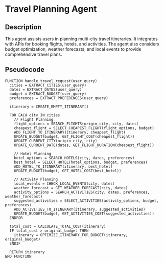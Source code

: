 # Travel Planning Agent

## Description
This agent assists users in planning multi-city travel itineraries. It integrates with APIs for booking flights, hotels, and activities. The agent also considers budget optimization, weather forecasts, and local events to provide comprehensive travel plans.

## Pseudocode
```
FUNCTION handle_travel_request(user_query)
  cities = EXTRACT_CITIES(user_query)
  dates = EXTRACT_DATES(user_query)
  budget = EXTRACT_BUDGET(user_query)
  preferences = EXTRACT_PREFERENCES(user_query)

  itinerary = CREATE_EMPTY_ITINERARY()

  FOR EACH city IN cities
    // Flight Planning
    flight_options = SEARCH_FLIGHTS(origin_city, city, dates)
    cheapest_flight = SELECT_CHEAPEST_FLIGHT(flight_options, budget)
    ADD_FLIGHT_TO_ITINERARY(itinerary, cheapest_flight)
    UPDATE_BUDGET(budget, GET_FLIGHT_COST(cheapest_flight))
    UPDATE_CURRENT_CITY(origin_city, city)
    UPDATE_CURRENT_DATE(dates, GET_FLIGHT_DURATION(cheapest_flight))

    // Hotel Planning
    hotel_options = SEARCH_HOTELS(city, dates, preferences)
    best_hotel = SELECT_HOTEL(hotel_options, budget, preferences)
    ADD_HOTEL_TO_ITINERARY(itinerary, best_hotel)
    UPDATE_BUDGET(budget, GET_HOTEL_COST(best_hotel))

    // Activity Planning
    local_events = CHECK_LOCAL_EVENTS(city, dates)
    weather_forecast = GET_WEATHER_FORECAST(city, dates)
    activity_options = SEARCH_ACTIVITIES(city, dates, preferences, weather_forecast)
    suggested_activities = SELECT_ACTIVITIES(activity_options, budget, preferences)
    ADD_ACTIVITIES_TO_ITINERARY(itinerary, suggested_activities)
    UPDATE_BUDGET(budget, GET_ACTIVITIES_COST(suggested_activities))
  ENDFOR

  total_cost = CALCULATE_TOTAL_COST(itinerary)
  IF total_cost > original_budget THEN
    itinerary = OPTIMIZE_ITINERARY_FOR_BUDGET(itinerary, original_budget)
  ENDIF

  RETURN itinerary
END FUNCTION
```
